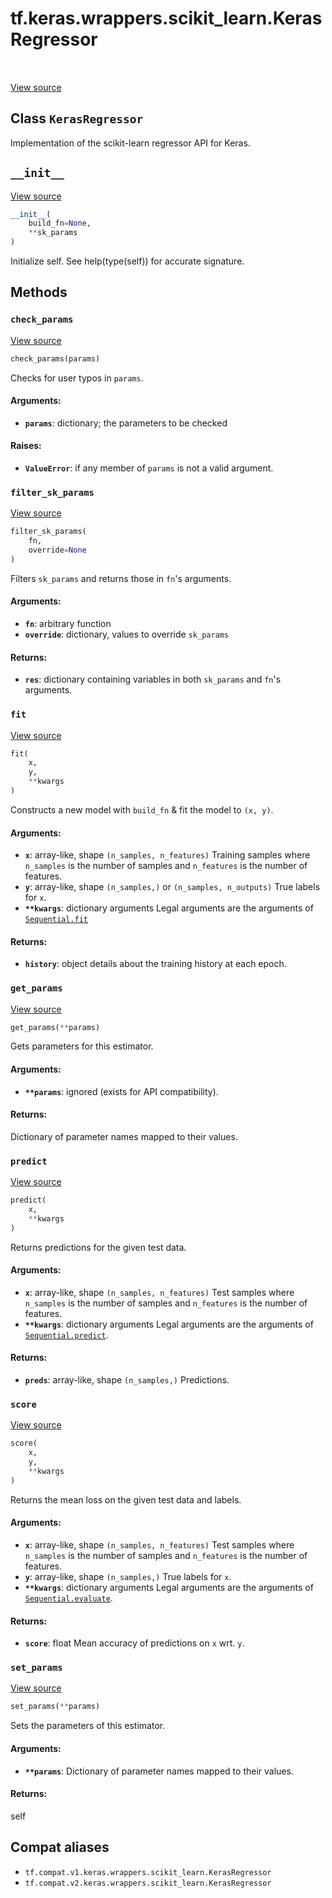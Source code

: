 <div itemscope itemtype="http://developers.google.com/ReferenceObject">
<meta itemprop="name" content="tf.keras.wrappers.scikit_learn.KerasRegressor" />
<meta itemprop="path" content="Stable" />
<meta itemprop="property" content="__init__"/>
<meta itemprop="property" content="check_params"/>
<meta itemprop="property" content="filter_sk_params"/>
<meta itemprop="property" content="fit"/>
<meta itemprop="property" content="get_params"/>
<meta itemprop="property" content="predict"/>
<meta itemprop="property" content="score"/>
<meta itemprop="property" content="set_params"/>
</div>

# tf.keras.wrappers.scikit_learn.KerasRegressor

<!-- Insert buttons and diff -->

<table class="tfo-notebook-buttons tfo-api" align="left">
</table>

<a target="_blank" href="/code/stable/tensorflow/python/keras/wrappers/scikit_learn.py">View source</a>



## Class `KerasRegressor`

Implementation of the scikit-learn regressor API for Keras.



<!-- Placeholder for "Used in" -->
  

<h2 id="__init__"><code>__init__</code></h2>

<a target="_blank" href="/code/stable/tensorflow/python/keras/wrappers/scikit_learn.py">View source</a>

``` python
__init__(
    build_fn=None,
    **sk_params
)
```

Initialize self.  See help(type(self)) for accurate signature.




## Methods

<h3 id="check_params"><code>check_params</code></h3>

<a target="_blank" href="/code/stable/tensorflow/python/keras/wrappers/scikit_learn.py">View source</a>

``` python
check_params(params)
```

Checks for user typos in `params`.


#### Arguments:


* <b>`params`</b>: dictionary; the parameters to be checked


#### Raises:


* <b>`ValueError`</b>: if any member of `params` is not a valid argument.

<h3 id="filter_sk_params"><code>filter_sk_params</code></h3>

<a target="_blank" href="/code/stable/tensorflow/python/keras/wrappers/scikit_learn.py">View source</a>

``` python
filter_sk_params(
    fn,
    override=None
)
```

Filters `sk_params` and returns those in `fn`'s arguments.


#### Arguments:


* <b>`fn`</b>: arbitrary function
* <b>`override`</b>: dictionary, values to override `sk_params`


#### Returns:


* <b>`res`</b>: dictionary containing variables
    in both `sk_params` and `fn`'s arguments.

<h3 id="fit"><code>fit</code></h3>

<a target="_blank" href="/code/stable/tensorflow/python/keras/wrappers/scikit_learn.py">View source</a>

``` python
fit(
    x,
    y,
    **kwargs
)
```

Constructs a new model with `build_fn` & fit the model to `(x, y)`.


#### Arguments:


* <b>`x`</b>: array-like, shape `(n_samples, n_features)`
    Training samples where `n_samples` is the number of samples
    and `n_features` is the number of features.
* <b>`y`</b>: array-like, shape `(n_samples,)` or `(n_samples, n_outputs)`
    True labels for `x`.
* <b>`**kwargs`</b>: dictionary arguments
    Legal arguments are the arguments of <a href="../../../../tf/keras/Model.md#fit"><code>Sequential.fit</code></a>


#### Returns:


* <b>`history`</b>: object
    details about the training history at each epoch.

<h3 id="get_params"><code>get_params</code></h3>

<a target="_blank" href="/code/stable/tensorflow/python/keras/wrappers/scikit_learn.py">View source</a>

``` python
get_params(**params)
```

Gets parameters for this estimator.


#### Arguments:


* <b>`**params`</b>: ignored (exists for API compatibility).


#### Returns:

Dictionary of parameter names mapped to their values.


<h3 id="predict"><code>predict</code></h3>

<a target="_blank" href="/code/stable/tensorflow/python/keras/wrappers/scikit_learn.py">View source</a>

``` python
predict(
    x,
    **kwargs
)
```

Returns predictions for the given test data.


#### Arguments:


* <b>`x`</b>: array-like, shape `(n_samples, n_features)`
    Test samples where `n_samples` is the number of samples
    and `n_features` is the number of features.
* <b>`**kwargs`</b>: dictionary arguments
    Legal arguments are the arguments of <a href="../../../../tf/keras/Model.md#predict"><code>Sequential.predict</code></a>.


#### Returns:


* <b>`preds`</b>: array-like, shape `(n_samples,)`
    Predictions.

<h3 id="score"><code>score</code></h3>

<a target="_blank" href="/code/stable/tensorflow/python/keras/wrappers/scikit_learn.py">View source</a>

``` python
score(
    x,
    y,
    **kwargs
)
```

Returns the mean loss on the given test data and labels.


#### Arguments:


* <b>`x`</b>: array-like, shape `(n_samples, n_features)`
    Test samples where `n_samples` is the number of samples
    and `n_features` is the number of features.
* <b>`y`</b>: array-like, shape `(n_samples,)`
    True labels for `x`.
* <b>`**kwargs`</b>: dictionary arguments
    Legal arguments are the arguments of <a href="../../../../tf/keras/Model.md#evaluate"><code>Sequential.evaluate</code></a>.


#### Returns:


* <b>`score`</b>: float
    Mean accuracy of predictions on `x` wrt. `y`.

<h3 id="set_params"><code>set_params</code></h3>

<a target="_blank" href="/code/stable/tensorflow/python/keras/wrappers/scikit_learn.py">View source</a>

``` python
set_params(**params)
```

Sets the parameters of this estimator.


#### Arguments:


* <b>`**params`</b>: Dictionary of parameter names mapped to their values.


#### Returns:

self






## Compat aliases

* `tf.compat.v1.keras.wrappers.scikit_learn.KerasRegressor`
* `tf.compat.v2.keras.wrappers.scikit_learn.KerasRegressor`

